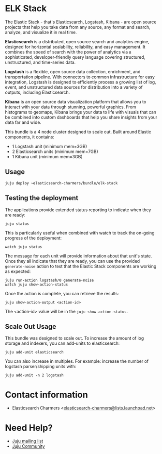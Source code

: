 # ELK Stack

The Elastic Stack - that's Elasticsearch, Logstash, Kibana - are open
source projects that help you take data from any source, any format and search,
analyze, and visualize it in real time.

**Elasticsearch** is a distributed, open source search and analytics engine,
designed for horizontal scalability, reliability, and easy management. It
combines the speed of search with the power of analytics via a sophisticated,
developer-friendly query language covering structured, unstructured, and
time-series data.

**Logstash** is a flexible, open source data collection, enrichment, and
transportation pipeline. With connectors to common infrastructure for easy
integration, Logstash is designed to efficiently process a growing list of log,
event, and unstructured data sources for distribution into a variety of
outputs, including Elasticsearch.

**Kibana** is an open source data visualization platform that allows you to
interact with your data through stunning, powerful graphics. From histograms to
geomaps, Kibana brings your data to life with visuals that can be combined into
custom dashboards that help you share insights from your data far and wide.

This bundle is a 4 node cluster designed to scale out. Built around Elastic
components, it contains:

- 1 Logstash unit (minimum mem=3GB)
- 2 Elasticsearch units (minimum mem=7GB)
- 1 Kibana unit (minimum mem=3GB)

## Usage

    juju deploy ~elasticsearch-charmers/bundle/elk-stack

## Testing the deployment

The applications provide extended status reporting to indicate when they are
ready:

    juju status

This is particularly useful when combined with watch to track the on-going
progress of the deployment:

    watch juju status

The message for each unit will provide information about that unit's state.
Once they all indicate that they are ready, you can use the provided
`generate-noise` action to test that the Elastic Stack components are working
as expected:

    juju run-action logstash/0 generate-noise
    watch juju show-action-status

Once the action is complete, you can retrieve the results:

    juju show-action-output <action-id>

The &lt;action-id&gt; value will be in the `juju show-action-status`.

## Scale Out Usage

This bundle was designed to scale out. To increase the amount of log storage
and indexers, you can add-units to elasticsearch:

    juju add-unit elasticsearch

You can also increase in multiples. For example: increase the number of
logstash parser/shipping units with:

    juju add-unit -n 2 logstash


# Contact information

- Elasticsearch Charmers &lt;elasticsearch-charmers@lists.launchpad.net&gt;


# Need Help?

- [Juju mailing list](https://lists.ubuntu.com/mailman/listinfo/juju)
- [Juju Community](https://jujucharms.com/community)
